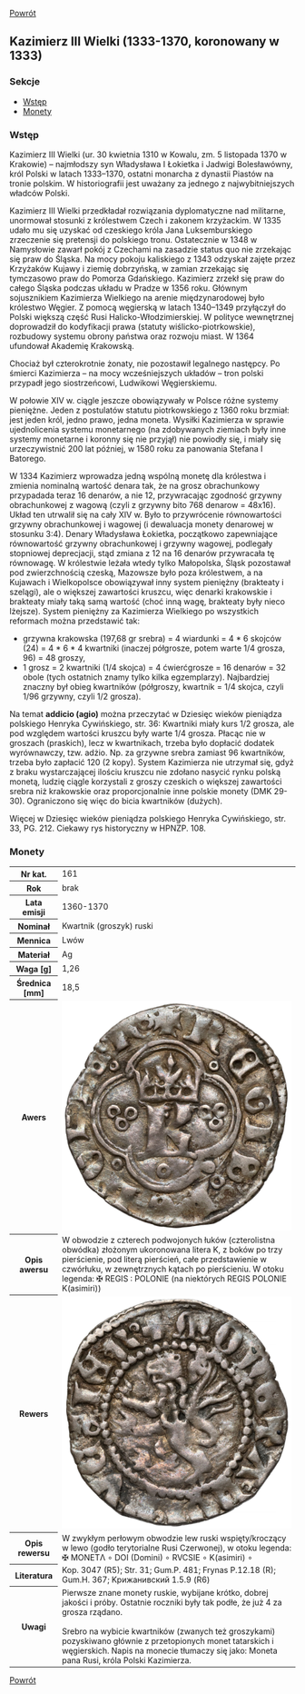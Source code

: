 [Powrót](../)


## Kazimierz III Wielki (1333-1370, koronowany w 1333)

### Sekcje
- [Wstęp](#m1)
- [Monety](#m2)


<a id='m1'></a>
### Wstęp
Kazimierz III Wielki (ur. 30 kwietnia 1310 w Kowalu, zm. 5 listopada 1370 w Krakowie) – najmłodszy syn Władysława I Łokietka i Jadwigi Bolesławówny, król Polski w latach 1333–1370, ostatni monarcha z dynastii Piastów na tronie polskim. W historiografii jest uważany za jednego z najwybitniejszych władców Polski.

Kazimierz III Wielki przedkładał rozwiązania dyplomatyczne nad militarne, unormował stosunki z królestwem Czech i zakonem krzyżackim. W 1335 udało mu się uzyskać od czeskiego króla Jana Luksemburskiego zrzeczenie się pretensji do polskiego tronu. Ostatecznie w 1348 w Namysłowie zawarł pokój z Czechami na zasadzie status quo nie zrzekając się praw do Śląska. Na mocy pokoju kaliskiego z 1343 odzyskał zajęte przez Krzyżaków Kujawy i ziemię dobrzyńską, w zamian zrzekając się tymczasowo praw do Pomorza Gdańskiego. Kazimierz zrzekł się praw do całego Śląska podczas układu w Pradze w 1356 roku. Głównym sojusznikiem Kazimierza Wielkiego na arenie międzynarodowej było królestwo Węgier. Z pomocą węgierską w latach 1340–1349 przyłączył do Polski większą część Rusi Halicko-Włodzimierskiej. W polityce wewnętrznej doprowadził do kodyfikacji prawa (statuty wiślicko-piotrkowskie), rozbudowy systemu obrony państwa oraz rozwoju miast. W 1364 ufundował Akademię Krakowską.

Chociaż był czterokrotnie żonaty, nie pozostawił legalnego następcy. Po śmierci Kazimierza – na mocy wcześniejszych układów – tron polski przypadł jego siostrzeńcowi, Ludwikowi Węgierskiemu.

W połowie XIV w. ciągle jeszcze obowiązywały w Polsce różne systemy pieniężne. Jeden z postulatów statutu piotrkowskiego z 1360 roku brzmiał: jest jeden król, jedno prawo, jedna moneta. Wysiłki Kazimierza w sprawie ujednolicenia systemu monetarnego (na zdobywanych ziemiach były inne systemy monetarne i koronny się nie przyjął) nie powiodły się, i miały się urzeczywistnić 200 lat później, w 1580 roku za panowania Stefana I Batorego.

W 1334 Kazimierz wprowadza jedną wspólną monetę dla królestwa i zmienia nominalną wartość denara tak, że na grosz obrachunkowy przypadada teraz 16 denarów, a nie 12, przywracając zgodność grzywny obrachunkowej z wagową (czyli z grzywny bito 768 denarow = 48x16). Układ ten utrwalił się na cały XIV w. Było to przywrócenie równowartości grzywny obrachunkowej i wagowej (i dewaluacja monety denarowej w stosunku 3:4). Denary Władysława Łokietka, początkowo zapewniające równowartość grzywny obrachunkowej i grzywny wagowej, podlegały stopniowej deprecjacji, stąd zmiana z 12 na 16 denarów przywracała tę równowagę. W królestwie leżała wtedy tylko Małopolska, Śląsk pozostawał pod zwierzchnością czeską, Mazowsze było poza królestwem, a na Kujawach i Wielkopolsce obowiązywał inny system pieniężny (brakteaty i szelągi), ale o większej zawartości kruszcu, więc denarki krakowskie i brakteaty miały taką samą wartość (choć inną wagę, brakteaty były nieco lżejsze). System pieniężny za Kazimierza Wielkiego po wszystkich reformach można przedstawić tak: 
- grzywna krakowska (197,68 gr srebra) = 4 wiardunki = 4 * 6 skojców (24) = 4 * 6 * 4 kwartniki (inaczej półgrosze, potem warte 1/4 grosza, 96) = 48 groszy,
- 1 grosz = 2 kwartniki (1/4 skojca) = 4 ćwierćgrosze = 16 denarów = 32 obole (tych ostatnich znamy tylko kilka egzemplarzy). Najbardziej znaczny był obieg kwartników (półgroszy, kwartnik = 1/4 skojca, czyli 1/96 grzywny, czyli 1/2 grosza).

Na temat **addicio (agio)** można przeczytać w Dziesięc wieków pieniądza polskiego Henryka Cywińskiego, str. 36: Kwartniki miały kurs 1/2 grosza, ale pod względem wartości kruszcu były warte 1/4 grosza. Płacąc nie w groszach (praskich), lecz w kwartnikach, trzeba było dopłacić dodatek wyrównawczy, tzw. adżio. Np. za grzywne srebra zamiast 96 kwartników, trzeba było zapłacić 120 (2 kopy). System Kazimierza nie utrzymał się, gdyż z braku wystarczającej ilościu kruszcu nie zdołano nasycić rynku polską monetą, ludzię ciągle korzystali z groszy czeskich o większej zawartości srebra niż krakowskie oraz proporcjonalnie inne polskie monety (DMK 29-30). Ograniczono się więc do bicia kwartników (dużych).

Więcej w Dziesięc wieków pieniądza polskiego Henryka Cywińskiego, str. 33, PG. 212. Ciekawy rys historyczny w HPNZP. 108.


<a id='m2'></a>
### Monety

<table class="center">
  <tr>
    <th>Nr kat.</th>
    <td>161</td>
  </tr>
  <tr>
    <th>Rok</th>
    <td>brak</td>
  </tr>
  <tr>
    <th>Lata emisji</th>
    <td>1360-1370</td>
  </tr>
  <tr>
    <th>Nominał</th>
    <td>Kwartnik (groszyk) ruski</td>
  </tr>
  <tr>
    <th>Mennica</th>
    <td>Lwów</td>
  </tr>
  <tr>
    <th>Materiał</th>
    <td>Ag</td>
  </tr>
  <tr>
    <th>Waga [g]</th>
    <td>1,26</td>
  </tr>
  <tr>
    <th>Średnica [mm]</th>
    <td>18,5</td>
  </tr>
  <tr>
    <th>Awers</th>
    <td><img src="images/0161 - 1333-1370 - groszyk ruski - Kazimierz I Wielki - awers.jpg"/></td>
  </tr>
  <tr>
    <th>Opis awersu</th>
    <td>W obwodzie z czterech podwojonych łuków (czterolistna obwódka) złożonym ukoronowana litera K, z boków po trzy pierścienie, pod literą pierścień, całe przedstawienie w czwórłuku, w zewnętrznych kątach po pierścieniu. W otoku legenda: ✠ REGIS : POLONIE (na niektórych REGIS POLONIE K(asimiri))</td>
  </tr>
  <tr>
    <th>Rewers</th>
    <td><img src="images/0161 - 1333-1370 - groszyk ruski - Kazimierz I Wielki - rewers.jpg"/></td>
  </tr>
  <tr>
    <th>Opis rewersu</th>
    <td>W zwykłym perłowym obwodzie lew ruski wspięty/kroczący w lewo (godło terytorialne Rusi Czerwonej), w otoku legenda: ✠ MONETΛ ∘ DOI (Domini) ∘ RVCSIE ∘ K(asimiri) ∘</td>
  </tr>
  <tr>
    <th>Literatura</th>
    <td>Kop. 3047 (R5); Str. 31; Gum.P. 481; Frynas P.12.18 (R); Gum.H. 367; Kрижанивский 1.5.9 (R6)</td>
  </tr>
  <tr>
    <th>Uwagi</th>
    <td>Pierwsze znane monety ruskie, wybijane krótko, dobrej jakości i próby. Ostatnie roczniki były tak podłe, że już 4 za grosza rządano.<br /><br />Srebro na wybicie kwartników (zwanych też groszykami) pozyskiwano głównie z przetopionych monet tatarskich i węgierskich. Napis na monecie tłumaczy się jako: Moneta pana Rusi, króla Polski Kazimierza.</td>
  </tr>
</table>


[Powrót](../)
